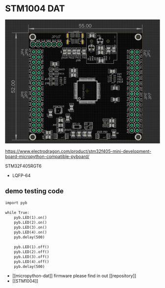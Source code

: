 
# STM1004 DAT 

![](16-29-16-06-07-2023.png)

https://www.electrodragon.com/product/stm32f405-mini-development-board-micropython-compatible-pyboard/

STM32F405RGT6 
- LQFP-64

## demo testing code

    import pyb

    while True:
        pyb.LED(1).on()
        pyb.LED(2).on()
        pyb.LED(3).on()
        pyb.LED(4).on()
        pyb.delay(500)

        pyb.LED(1).off()
        pyb.LED(2).off()
        pyb.LED(3).off()
        pyb.LED(4).off()
        pyb.delay(500)

- [[micropython-dat]] firmware please find in out [[repository]]
- [[STM1004]]